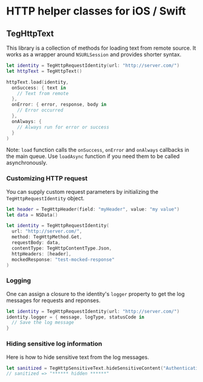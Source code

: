 # HTTP helper classes for iOS / Swift

## TegHttpText

This library is a collection of methods for loading text from remote source. It works as a wrapper around `NSURLSession` and provides shorter syntax.


```Swift
let identity = TegHttpRequestIdentity(url: "http://server.com/")
let httpText = TegHttpText()

httpText.load(identity,
  onSuccess: { text in
    // Text from remote
  },
  onError: { error, response, body in
    // Error occurred
  },
  onAlways: {
    // Always run for error or success
  }
)
```

Note: `load` function calls the `onSuccess`, `onError` and `onAlways` callbacks in the main queue. Use `loadAsync` function if you need them to be called asynchronously.


### Customizing HTTP request

You can supply custom request parameters by initializing the `TegHttpRequestIdentity` object.

```Swift
let header = TegHttpHeader(field: "myHeader", value: "my value")
let data = NSData()

let identity = TegHttpRequestIdentity(
  url: "http://server.com/",
  method: TegHttpMethod.Get,
  requestBody: data,
  contentType: TegHttpContentType.Json,
  httpHeaders: [header],
  mockedResponse: "test-mocked-response"
)
```

### Logging

One can assign a closure to the identity's `logger` property to get the log messages for requests and reponses.

```Swift
let identity = TegHttpRequestIdentity(url: "http://server.com/")
identity.logger = { message, logType, statusCode in
  // Save the log message
}
```

### Hiding sensitive log information

Here is how to hide sensitive text from the log messages.

```Swift
let sanitized = TegHttpSensitiveText.hideSensitiveContent("Authentication Token: a23bff1923", sensitiveWords:  ["token", "nonce", "key"])
// sanitized => "****** hidden ******"
```

